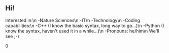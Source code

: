 ## Hi! ##
Interested in:\n
-Nature Sciences\n
-IT\n
-Technology\n
-Coding capabilities:\n
 -C++ (I know the basic syntax, long way to go...)\n
 -Python (I know the syntax, haven't used it in a while...)\n
-Pronouns: he/him\n
We'll see ;-)


<!--
**HQ2000-CPP/HQ2000-CPP** is a ✨ _special_ ✨ repository because its `README.md` (this file) appears on your GitHub profile.

Here are some ideas to get you started:

- 🔭 I’m currently working on ...
- 🌱 I’m currently learning ...
- 👯 I’m looking to collaborate on ...
- 🤔 I’m looking for help with ...
- 💬 Ask me about ...
- 📫 How to reach me: ...
- 😄 Pronouns: ...
- ⚡ Fun fact: ...
-->
0
